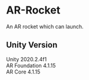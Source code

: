 # AR-Rocket
 An AR rocket which can launch.

## Unity Version
 Unity 2020.2.4f1 <br>
 AR Foundation 4.1.15 <br>
 AR Core 4.1.15
